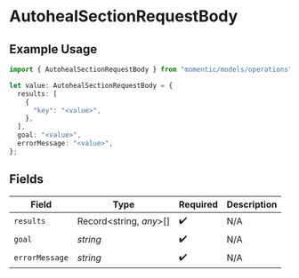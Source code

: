 # AutohealSectionRequestBody

## Example Usage

```typescript
import { AutohealSectionRequestBody } from "momentic/models/operations";

let value: AutohealSectionRequestBody = {
  results: [
    {
      "key": "<value>",
    },
  ],
  goal: "<value>",
  errorMessage: "<value>",
};
```

## Fields

| Field                   | Type                    | Required                | Description             |
| ----------------------- | ----------------------- | ----------------------- | ----------------------- |
| `results`               | Record<string, *any*>[] | :heavy_check_mark:      | N/A                     |
| `goal`                  | *string*                | :heavy_check_mark:      | N/A                     |
| `errorMessage`          | *string*                | :heavy_check_mark:      | N/A                     |